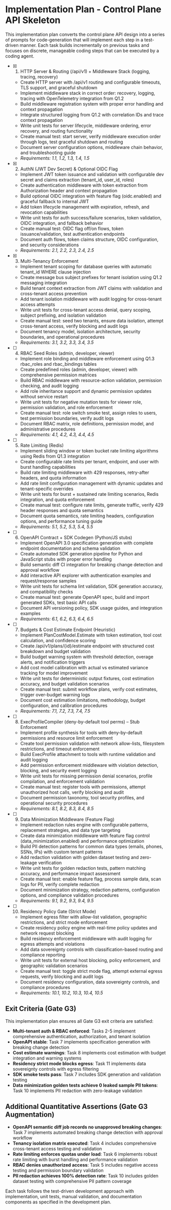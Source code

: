 # Implementation Plan - Control Plane API Skeleton

This implementation plan converts the control plane API design into a series of prompts for code-generation that will implement each step in a test-driven manner. Each task builds incrementally on previous tasks and focuses on discrete, manageable coding steps that can be executed by a coding agent.

- [x] 1. HTTP Server & Routing (/api/v1) + Middleware Stack (logging, tracing, recovery)
















  - Create HTTP server with /api/v1 routing and configurable timeouts, TLS support, and graceful shutdown
  - Implement middleware stack in correct order: recovery, logging, tracing with OpenTelemetry integration from Q1.2
  - Build middleware registration system with proper error handling and context propagation
  - Integrate structured logging from Q1.2 with correlation IDs and trace context propagation
  - Write unit tests for server lifecycle, middleware ordering, error recovery, and routing functionality
  - Create manual test: start server, verify middleware execution order through logs, test graceful shutdown and routing
  - Document server configuration options, middleware chain behavior, and troubleshooting guide
  - _Requirements: 1.1, 1.2, 1.3, 1.4, 1.5_

- [x] 2. AuthN (JWT Dev Secret) & Optional OIDC Flag






  - Implement JWT token issuance and validation with configurable dev secret and claims extraction (tenant_id, user_id, roles)
  - Create authentication middleware with token extraction from Authorization header and context propagation
  - Build optional OIDC integration with feature flag (oidc.enabled) and graceful fallback to internal JWT
  - Add token lifecycle management with expiration, refresh, and revocation capabilities
  - Write unit tests for auth success/failure scenarios, token validation, OIDC integration, and fallback behavior
  - Create manual test: OIDC flag off/on flows, token issuance/validation, test authentication endpoints
  - Document auth flows, token claims structure, OIDC configuration, and security considerations
  - _Requirements: 2.1, 2.2, 2.3, 2.4, 2.5_

- [x] 3. Multi-Tenancy Enforcement





  - Implement tenant scoping for database queries with automatic tenant_id WHERE clause injection
  - Create message bus subject prefixes for tenant isolation using Q1.2 messaging integration
  - Build tenant context extraction from JWT claims with validation and cross-tenant access prevention
  - Add tenant isolation middleware with audit logging for cross-tenant access attempts
  - Write unit tests for cross-tenant access denial, query scoping, subject prefixing, and isolation validation
  - Create manual test: seed two tenants, ensure data isolation, attempt cross-tenant access, verify blocking and audit logs
  - Document tenancy model, isolation architecture, security boundaries, and operational procedures
  - _Requirements: 3.1, 3.2, 3.3, 3.4, 3.5_

- [ ] 4. RBAC Seed Roles (admin, developer, viewer)
  - Implement role binding and middleware enforcement using Q1.3 rbac_roles and rbac_bindings tables
  - Create predefined roles (admin, developer, viewer) with comprehensive permission matrices
  - Build RBAC middleware with resource-action validation, permission checking, and audit logging
  - Add role inheritance support and dynamic permission updates without service restart
  - Write unit tests for negative mutation tests for viewer role, permission validation, and role enforcement
  - Create manual test: role switch smoke test, assign roles to users, test permission boundaries, verify audit logs
  - Document RBAC matrix, role definitions, permission model, and administrative procedures
  - _Requirements: 4.1, 4.2, 4.3, 4.4, 4.5_

- [ ] 5. Rate Limiting (Redis)
  - Implement sliding window or token bucket rate limiting algorithms using Redis from Q1.3 integration
  - Create configurable rate limits per tenant, endpoint, and user with burst handling capabilities
  - Build rate limiting middleware with 429 responses, retry-after headers, and quota information
  - Add rate limit configuration management with dynamic updates and tenant-specific overrides
  - Write unit tests for burst + sustained rate limiting scenarios, Redis integration, and quota enforcement
  - Create manual test: configure rate limits, generate traffic, verify 429 header responses and quota semantics
  - Document quota semantics, rate limiting headers, configuration options, and performance tuning guide
  - _Requirements: 5.1, 5.2, 5.3, 5.4, 5.5_

- [ ] 6. OpenAPI Contract + SDK Codegen (Python/JS stubs)
  - Implement OpenAPI 3.0 specification generation with complete endpoint documentation and schema validation
  - Create automated SDK generation pipeline for Python and JavaScript stubs with proper error handling
  - Build semantic diff CI integration for breaking change detection and approval workflow
  - Add interactive API explorer with authentication examples and request/response samples
  - Write unit tests for schema lint validation, SDK generation accuracy, and compatibility checks
  - Create manual test: generate OpenAPI spec, build and import generated SDKs, test basic API calls
  - Document API versioning policy, SDK usage guides, and integration examples
  - _Requirements: 6.1, 6.2, 6.3, 6.4, 6.5_

- [ ] 7. Budgets & Cost Estimate Endpoint (Heuristic)
  - Implement PlanCostModel.Estimate with token estimation, tool cost calculation, and confidence scoring
  - Create /api/v1/plans/{id}/estimate endpoint with structured cost breakdown and budget validation
  - Build budget warning system with threshold detection, overage alerts, and notification triggers
  - Add cost model calibration with actual vs estimated variance tracking for model improvement
  - Write unit tests for deterministic output fixtures, cost estimation accuracy, and budget validation scenarios
  - Create manual test: submit workflow plans, verify cost estimates, trigger over-budget warning logs
  - Document cost estimation limitations, methodology, budget configuration, and calibration procedures
  - _Requirements: 7.1, 7.2, 7.3, 7.4, 7.5_

- [ ] 8. ExecProfileCompiler (deny-by-default tool perms) – Stub Enforcement
  - Implement profile synthesis for tools with deny-by-default permissions and resource limit enforcement
  - Create tool permission validation with network allow-lists, filesystem restrictions, and timeout enforcement
  - Build ExecProfile attachment to tools with runtime validation and audit logging
  - Add permission enforcement middleware with violation detection, blocking, and security event logging
  - Write unit tests for missing permission denial scenarios, profile compilation, and enforcement validation
  - Create manual test: register tools with permissions, attempt unauthorized host calls, verify blocking and audit
  - Document permission taxonomy, tool security profiles, and operational security procedures
  - _Requirements: 8.1, 8.2, 8.3, 8.4, 8.5_

- [ ] 9. Data Minimization Middleware (Feature Flag)
  - Implement redaction rules engine with configurable patterns, replacement strategies, and data type targeting
  - Create data minimization middleware with feature flag control (data_minimization.enabled) and performance optimization
  - Build PII detection patterns for common data types (emails, phones, SSNs, IPs) with custom tenant patterns
  - Add redaction validation with golden dataset testing and zero-leakage verification
  - Write unit tests for golden redaction tests, pattern matching accuracy, and performance impact assessment
  - Create manual test: enable feature flag, process sample data, scan logs for PII, verify complete redaction
  - Document minimization strategy, redaction patterns, configuration options, and compliance validation procedures
  - _Requirements: 9.1, 9.2, 9.3, 9.4, 9.5_

- [ ] 10. Residency Policy Gate (Strict Mode)
  - Implement egress filter with allow-list validation, geographic restrictions, and strict mode enforcement
  - Create residency policy engine with real-time policy updates and network request blocking
  - Build residency enforcement middleware with audit logging for egress attempts and violations
  - Add data sovereignty controls with classification-based routing and compliance reporting
  - Write unit tests for external host blocking, policy enforcement, and geographic validation scenarios
  - Create manual test: toggle strict mode flag, attempt external egress requests, verify blocking and audit logs
  - Document residency configuration, data sovereignty controls, and compliance procedures
  - _Requirements: 10.1, 10.2, 10.3, 10.4, 10.5_

## Exit Criteria (Gate G3)

This implementation plan ensures all Gate G3 exit criteria are satisfied:

- **Multi-tenant auth & RBAC enforced**: Tasks 2-5 implement comprehensive authentication, authorization, and tenant isolation
- **OpenAPI stable**: Task 7 implements specification generation with breaking change detection
- **Cost estimate warnings**: Task 8 implements cost estimation with budget integration and warning systems
- **Residency strict mode blocks egress**: Task 11 implements data sovereignty controls with egress filtering
- **SDK smoke tests pass**: Task 7 includes SDK generation and validation testing
- **Data minimization golden tests achieve 0 leaked sample PII tokens**: Task 10 implements PII redaction with zero-leakage validation

## Additional Quantitative Assertions (Gate G3 Augmentation)

- **OpenAPI semantic diff job records no unapproved breaking changes**: Task 7 implements automated breaking change detection with approval workflow
- **Tenancy isolation matrix executed**: Task 4 includes comprehensive cross-tenant access testing and validation
- **Rate limiting enforces quotas under load**: Task 6 implements robust rate limiting with burst handling and performance validation
- **RBAC denies unauthorized access**: Task 5 includes negative access testing and permission boundary validation
- **PII redaction achieves 100% detection rate**: Task 10 includes golden dataset testing with comprehensive PII pattern coverage

Each task follows the test-driven development approach with implementation, unit tests, manual validation, and documentation components as specified in the development plan.